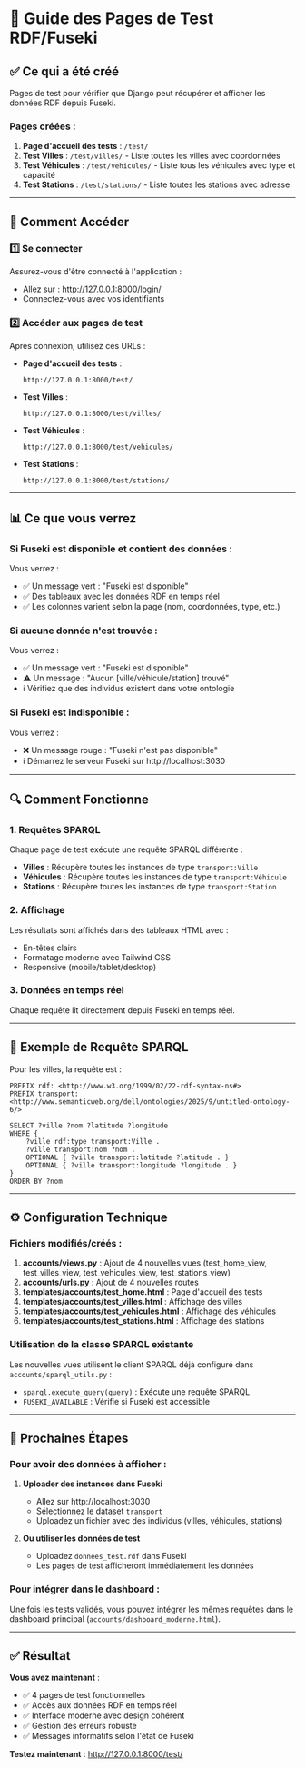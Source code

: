 # 🧪 Guide des Pages de Test RDF/Fuseki

## ✅ Ce qui a été créé

Pages de test pour vérifier que Django peut récupérer et afficher les données RDF depuis Fuseki.

### Pages créées :

1. **Page d'accueil des tests** : `/test/`
2. **Test Villes** : `/test/villes/` - Liste toutes les villes avec coordonnées
3. **Test Véhicules** : `/test/vehicules/` - Liste tous les véhicules avec type et capacité
4. **Test Stations** : `/test/stations/` - Liste toutes les stations avec adresse

---

## 🚀 Comment Accéder

### 1️⃣ Se connecter

Assurez-vous d'être connecté à l'application :
- Allez sur : http://127.0.0.1:8000/login/
- Connectez-vous avec vos identifiants

### 2️⃣ Accéder aux pages de test

Après connexion, utilisez ces URLs :

- **Page d'accueil des tests** : 
  ```
  http://127.0.0.1:8000/test/
  ```

- **Test Villes** : 
  ```
  http://127.0.0.1:8000/test/villes/
  ```

- **Test Véhicules** : 
  ```
  http://127.0.0.1:8000/test/vehicules/
  ```

- **Test Stations** : 
  ```
  http://127.0.0.1:8000/test/stations/
  ```

---

## 📊 Ce que vous verrez

### Si Fuseki est **disponible** et **contient des données** :

Vous verrez :
- ✅ Un message vert : "Fuseki est disponible"
- ✅ Des tableaux avec les données RDF en temps réel
- ✅ Les colonnes varient selon la page (nom, coordonnées, type, etc.)

### Si **aucune donnée** n'est trouvée :

Vous verrez :
- ✅ Un message vert : "Fuseki est disponible"
- ⚠️ Un message : "Aucun [ville/véhicule/station] trouvé"
- ℹ️ Vérifiez que des individus existent dans votre ontologie

### Si Fuseki est **indisponible** :

Vous verrez :
- ❌ Un message rouge : "Fuseki n'est pas disponible"
- ℹ️ Démarrez le serveur Fuseki sur http://localhost:3030

---

## 🔍 Comment Fonctionne

### 1. Requêtes SPARQL

Chaque page de test exécute une requête SPARQL différente :

- **Villes** : Récupère toutes les instances de type `transport:Ville`
- **Véhicules** : Récupère toutes les instances de type `transport:Véhicule`
- **Stations** : Récupère toutes les instances de type `transport:Station`

### 2. Affichage

Les résultats sont affichés dans des tableaux HTML avec :
- En-têtes clairs
- Formatage moderne avec Tailwind CSS
- Responsive (mobile/tablet/desktop)

### 3. Données en temps réel

Chaque requête lit directement depuis Fuseki en temps réel.

---

## 📝 Exemple de Requête SPARQL

Pour les villes, la requête est :

```sparql
PREFIX rdf: <http://www.w3.org/1999/02/22-rdf-syntax-ns#>
PREFIX transport: <http://www.semanticweb.org/dell/ontologies/2025/9/untitled-ontology-6/>

SELECT ?ville ?nom ?latitude ?longitude
WHERE {
    ?ville rdf:type transport:Ville .
    ?ville transport:nom ?nom .
    OPTIONAL { ?ville transport:latitude ?latitude . }
    OPTIONAL { ?ville transport:longitude ?longitude . }
}
ORDER BY ?nom
```

---

## ⚙️ Configuration Technique

### Fichiers modifiés/créés :

1. **accounts/views.py** : Ajout de 4 nouvelles vues (test_home_view, test_villes_view, test_vehicules_view, test_stations_view)
2. **accounts/urls.py** : Ajout de 4 nouvelles routes
3. **templates/accounts/test_home.html** : Page d'accueil des tests
4. **templates/accounts/test_villes.html** : Affichage des villes
5. **templates/accounts/test_vehicules.html** : Affichage des véhicules
6. **templates/accounts/test_stations.html** : Affichage des stations

### Utilisation de la classe SPARQL existante

Les nouvelles vues utilisent le client SPARQL déjà configuré dans `accounts/sparql_utils.py` :
- `sparql.execute_query(query)` : Exécute une requête SPARQL
- `FUSEKI_AVAILABLE` : Vérifie si Fuseki est accessible

---

## 🎯 Prochaines Étapes

### Pour avoir des données à afficher :

1. **Uploader des instances dans Fuseki**
   - Allez sur http://localhost:3030
   - Sélectionnez le dataset `transport`
   - Uploadez un fichier avec des individus (villes, véhicules, stations)

2. **Ou utiliser les données de test**
   - Uploadez `donnees_test.rdf` dans Fuseki
   - Les pages de test afficheront immédiatement les données

### Pour intégrer dans le dashboard :

Une fois les tests validés, vous pouvez intégrer les mêmes requêtes dans le dashboard principal (`accounts/dashboard_moderne.html`).

---

## ✅ Résultat

**Vous avez maintenant** :
- ✅ 4 pages de test fonctionnelles
- ✅ Accès aux données RDF en temps réel
- ✅ Interface moderne avec design cohérent
- ✅ Gestion des erreurs robuste
- ✅ Messages informatifs selon l'état de Fuseki

**Testez maintenant** : http://127.0.0.1:8000/test/

